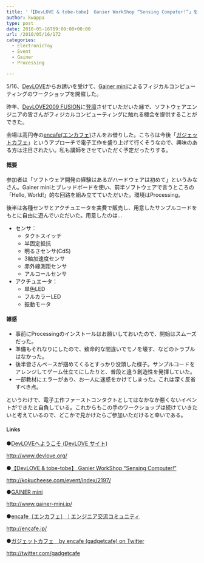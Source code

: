 ```yaml
---
title: '「【DevLOVE & tobe-tobe】 Ganier WorkShop “Sensing Computer!”」を開催する'
author: kwappa
type: post
date: 2010-05-16T09:00:00+00:00
url: /2010/05/16/172
categories:
  - ElectronicToy
  - Event
  - Gainer
  - Processing

---
```

5/16、<a href="http://www.devlove.org/" target="_blank">DevLOVE</a>からお誘いを受けて、<a href="http://www.gainer-mini.jp/" target="_blank">Gainer mini</a>によるフィジカルコンピューティングのワークショップを開催した。

昨年、<a href="http://www.machoup.jp/devlove2009/" target="_blank">DevLOVE2009 FUSION</a>に<a href="http://kwappa.txt-nifty.com/blog/2009/12/devlove2009-fus.html" target="_blank">登壇</a>させていただいた縁で、ソフトウェアエンジニアの皆さんがフィジカルコンピューティングに触れる機会を提供することができた。

会場は高円寺の<a href="http://encafe.jp/" target="_blank">encafe(エンカフェ)</a>さんをお借りした。こちらは今後「<a href="http://twitter.com/gadgetcafe" target="_blank">ガジェットカフェ</a>」というアプローチで電子工作を盛り上げて行くそうなので、興味のある方は注目されたい。私も講師をさせていただく予定だったりする。

<!--more-->

#### 概要

参加者は「ソフトウェア開発の経験はあるがハードウェアは初めて」というみなさん。Gainer miniとブレッドボードを使い、前半ソフトウェアで言うところの「Hello, World!」的な回路を組み立てていただいた。環境はProcessing。

後半は各種センサとアクチュエータを実費で販売し、用意したサンプルコードをもとに自由に遊んでいただいた。用意したのは…

  * センサ： 
      * タクトスイッチ
      * 半固定抵抗
      * 明るさセンサ(CdS)
      * 3軸加速度センサ
      * 赤外線測距センサ
      * アルコールセンサ
  * アクチュエータ： 
      * 単色LED
      * フルカラーLED
      * 振動モータ

#### 雑感

  * 事前にProcessingのインストールはお願いしておいたので、開始はスムーズだった。
  * 準備もそれなりにしたので、致命的な間違いでモノを壊す、などのトラブルはなかった。
  * 後半皆さんペースが掴めてくるとすっかり没頭した様子。サンプルコードをアレンジしてゲーム仕立てにしたりと、普段と違う創造性を発揮していた。
  * 一部教材にエラーがあり、お一人に迷惑をかけてしまった。これは深く反省すべき点。

というわけで、電子工作ファーストコンタクトとしてはなかなか悪くないイベントができたと自負している。これからもこの手のワークショップは続けていきたいと考えているので、どこかで見かけたらご参加いただけると幸いである。

#### Links

●<a href="http://www.devlove.org/" target="_blank">DevLOVEへようこそ (DevLOVE サイト)</a>
  
http://www.devlove.org/

●<a href="http://kokucheese.com/event/index/2197/" target="_blank">【DevLOVE & tobe-tobe】 Ganier WorkShop &#8220;Sensing Computer!&#8221;</a>
  
http://kokucheese.com/event/index/2197/

●<a href="http://www.gainer-mini.jp/" target="_blank">GAINER mini</a>
  
http://www.gainer-mini.jp/

●<a href="http://encafe.jp/" target="_blank">encafe〔エンカフェ〕｜エンジニア交流コミュニティ</a>
  
http://encafe.jp/

●<a href="http://twitter.com/gadgetcafe" target="_blank">ガジェットカフェ　by encafe (gadgetcafe) on Twitter</a>
  
http://twitter.com/gadgetcafe
